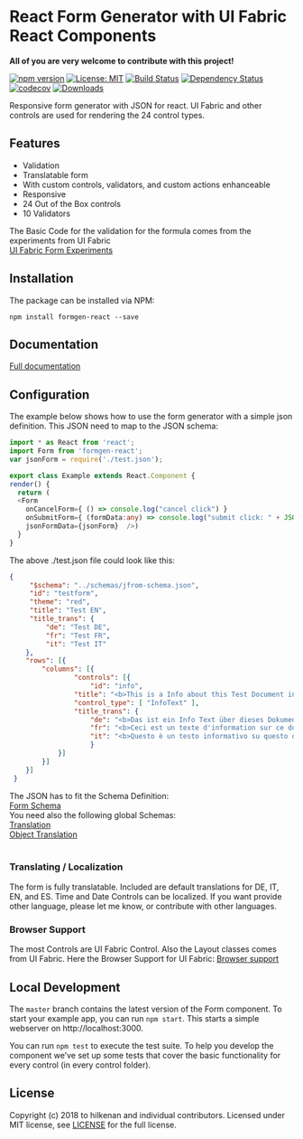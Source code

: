 # React Form Generator with UI Fabric React Components

<b>All of you are very welcome to contribute with this project!</b>

[![npm version](https://badge.fury.io/js/formgen-react.svg)](http://badge.fury.io/js/formgen-react)
[![License: MIT](https://img.shields.io/badge/License-MIT-yellow.svg)](https://opensource.org/licenses/MIT)
[![Build Status](https://secure.travis-ci.org/hilkenan/formgen-react.svg)](https://travis-ci.org/hilkenan/formgen-react)
[![Dependency Status](https://david-dm.org/hilkenan/formgen-react.svg)](https://david-dm.org/hilkenan/formgen-react)
[![codecov](https://codecov.io/gh/hilkenan/formgen-react/branch/master/graph/badge.svg)](https://codecov.io/gh/hilkenan/formgen-react)
[![Downloads](http://img.shields.io/npm/dm/formgen-react.svg)](https://npmjs.org/package/formgen-react)

Responsive form generator with JSON for react. UI Fabric and other controls are used for rendering the 24 control types.

## Features

- Validation
- Translatable form
- With custom controls, validators, and custom actions enhanceable
- Responsive
- 24 Out of the Box controls
- 10 Validators

The Basic Code for the validation for the formula comes from the experiments from UI Fabric<br/>
<a href="https://github.com/OfficeDev/office-ui-fabric-react/tree/master/packages/experiments/src/components/Form">UI Fabric Form Experiments</a>

## Installation

The package can be installed via NPM:
```
npm install formgen-react --save
```

## Documentation

<a href="https://github.com/hilkenan/formgen-react/wiki">Full documentation<a>

## Configuration

The example below shows how to use the form generator with a simple json definition. This JSON need to map to the JSON schema:
```ts
import * as React from 'react';
import Form from 'formgen-react';
var jsonForm = require('./test.json');

export class Example extends React.Component {
render() {
  return (
  <Form 
    onCancelForm={ () => console.log("cancel click") }
    onSubmitForm={ (formData:any) => console.log("submit click: " + JSON.stringify(formData)) }
    jsonFormData={jsonForm}  />)
  }
}
```
The above ./test.json file could look like this:
```JSON
{
     "$schema": "../schemas/jfrom-schema.json",
     "id": "testform",
     "theme": "red",
     "title": "Test EN",
     "title_trans": {
         "de": "Test DE",
         "fr": "Test FR",
         "it": "Test IT"
    },
    "rows": [{
        "columns": [{
                "controls": [{
                    "id": "info",
                "title": "<b>This is a Info about this Test Document in Englisch</b>",
                "control_type": [ "InfoText" ],
                "title_trans": {
                    "de": "<b>Das ist ein Info Text über dieses Dokument in Deutsch</b>",
                    "fr": "<b>Ceci est un texte d'information sur ce document en français</ b>",                    
                    "it": "<b>Questo è un testo informativo su questo documento in italiano</ b>"
                    }
            }]
        }]
    }]
 }
```
The JSON has to fit the Schema Definition:<br/>
[Form Schema](src/schemas/jfrom-schema.json)<br/>
You need also the following global Schemas:<br/>
[Translation](src/schemas/translation-schema.json)<br/>
[Object Translation](src/schemas/objecttranslation-schema.json)<br/><br/>

### Translating / Localization 

The form is fully translatable. Included are default translations for DE, IT, EN, and ES. Time and Date Controls can be localized. If you want provide other language, please let me know, or contribute with other languages.

### Browser Support

The most Controls are UI Fabric Control. Also the Layout classes comes from UI Fabric. Here the Browser Support for UI Fabric:
<a href="https://github.com/OfficeDev/office-ui-fabric-react/blob/master/ghdocs/BROWSERSUPPORT.md">Browser support</a>

## Local Development

The `master` branch contains the latest version of the Form component. To start your example app, you can run `npm start`. This starts a simple webserver on http://localhost:3000.

You can run `npm test` to execute the test suite. To help you develop the component we’ve set up some tests that cover the basic functionality for every control (in every control folder). 

## License

Copyright (c) 2018 to hilkenan and individual contributors. Licensed under MIT license, see [LICENSE](LICENSE) for the full license.